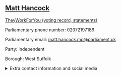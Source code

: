 ## <a href="https://members.parliament.uk/member/4070/contact">Matt Hancock</a>

<a href="https://www.theyworkforyou.com/mp/24773/matthew_hancock/west_suffolk">TheyWorkForYou (voting record, statements)</a> 

Parliamentary phone number: 02072197186 

Parliamentary email: matt.hancock.mp@parliament.uk 

Party: Independent 

Borough: West Suffolk 

<details><summary>Extra contact information and social media</summary> 
<li>Website: https://www.matt-hancock.com/</li>
<li>Twitter: https://twitter.com/matthancock</li>
<li>Constituency office phone number: 02072197186</li>
<li>Constituency office email: matt@matt-hancock.com</li>
<li>Facebook:</li>
<li>Instagram:</li>
<li>Youtube:</li>
<li>Linkedin:</li>
<li>Government department phone number:</li>
<li>Government department email:</li>
<li>Threads:</li>
<li>Party office phone number:</li>
<li>Party office email:</li>
<li>Tiktok:</li>
</details>
